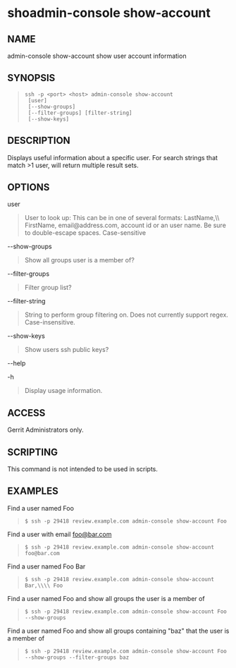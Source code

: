 shoadmin-console show-account
================

NAME
----
admin-console show-account show user account information

SYNOPSIS
--------
>     ssh -p <port> <host> admin-console show-account
>      [user]
>      [--show-groups]
>      [--filter-groups] [filter-string]
>      [--show-keys]

DESCRIPTION
-----------
Displays useful information about a specific user.  For search strings that match >1 user, will return multiple result sets.

OPTIONS
-------

user
> User to look up: This can be in one of several formats: LastName,\\\\ FirstName,  email\@address.com, account id or an user name. Be sure to double-escape spaces.  Case-sensitive

--show-groups
> Show all groups user is a member of?

--filter-groups
> Filter group list?

--filter-string
> String to perform group filtering on.  Does not currently support regex.  Case-insensitive.

--show-keys
> Show users ssh public keys?

--help

-h
> Display usage information.

ACCESS
------
Gerrit Administrators only.

SCRIPTING
---------
This command is not intended to be used in scripts.

EXAMPLES
--------

Find a user named Foo

>     $ ssh -p 29418 review.example.com admin-console show-account Foo

Find a user with email foo@bar.com

>     $ ssh -p 29418 review.example.com admin-console show-account foo@bar.com

Find a user named Foo Bar

>     $ ssh -p 29418 review.example.com admin-console show-account Bar,\\\\ Foo

Find a user named Foo and show all groups the user is a member of

>     $ ssh -p 29418 review.example.com admin-console show-account Foo --show-groups

Find a user named Foo and show all groups containing "baz" that the user is a member of

>     $ ssh -p 29418 review.example.com admin-console show-account Foo --show-groups --filter-groups baz
